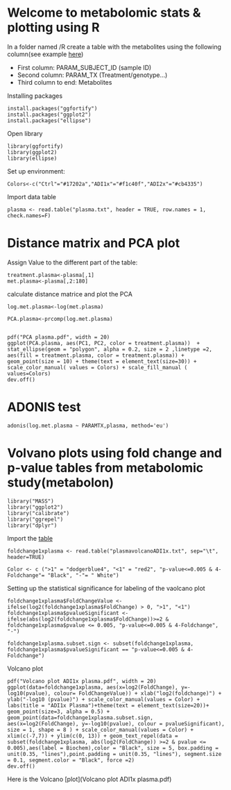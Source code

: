 # **Welcome to metabolomic stats & plotting using R**

In a folder named /R create a table with the metabolites using the following column(see example [here]())

-	First column: PARAM_SUBJECT_ID (sample ID)
-	Second column: PARAM_TX (Treatment/genotype…)
-	Third column to end: Metabolites

Installing packages
```
install.packages("ggfortify")
install.packages("ggplot2")
install.packages("ellipse")
```

Open library

```
library(ggfortify)
library(ggplot2)
library(ellipse)
```


Set up environment:

```
Colors<-c("Ctrl"="#17202a","ADI1x"="#f1c40f","ADI2x"="#cb4335")
```

Import data table

```
plasma <- read.table("plasma.txt", header = TRUE, row.names = 1, check.names=F)
```
# Distance matrix and PCA plot

Assign Value to the different part of the table:

```
treatment.plasma<-plasma[,1]
met.plasma<-plasma[,2:180]
```

calculate distance matrice and plot the PCA
```
log.met.plasma<-log(met.plasma)

PCA.plasma<-prcomp(log.met.plasma)


pdf("PCA plasma.pdf", width = 20)
ggplot(PCA.plasma, aes(PC1, PC2, color = treatment.plasma))  + stat_ellipse(geom = "polygon", alpha = 0.2, size = 2 ,linetype =2, aes(fill = treatment.plasma, color = treatment.plasma)) + geom_point(size = 10) + theme(text = element_text(size=30)) + scale_color_manual( values = Colors) + scale_fill_manual ( values=Colors)
dev.off()
```

# ADONIS test

```
adonis(log.met.plasma ~ PARAMTX,plasma, method='eu')
```

# Volvano plots using fold change and p-value tables from metabolomic study(metabolon)

```
library("MASS")
library("ggplot2")
library("calibrate")
library("ggrepel")
library("dplyr")
```
Import the [table](plasmavolcanoADI1x.txt)

```
foldchange1xplasma <- read.table("plasmavolcanoADI1x.txt", sep="\t", header=TRUE)
```
```
Color <- c (">1" = "dodgerblue4", "<1" = "red2", "p-value<=0.005 & 4-Foldchange"= "Black", "-"= " White") 
```
Setting up the statistical significance for labeling of the vaolcano plot
```
foldchange1xplasma$FoldChangeValue <- ifelse(log2(foldchange1xplasma$FoldChange) > 0, ">1", "<1")
foldchange1xplasma$pvalueSignificant <-ifelse(abs(log2(foldchange1xplasma$FoldChange))>=2 & foldchange1xplasma$pvalue <= 0.005, "p-value<=0.005 & 4-Foldchange", "-")

foldchange1xplasma.subset.sign <- subset(foldchange1xplasma, foldchange1xplasma$pvalueSignificant == "p-value<=0.005 & 4-Foldchange")
```
Volcano plot
```
pdf("Volcano plot ADI1x plasma.pdf", width = 20)
ggplot(data=foldchange1xplasma, aes(x=log2(FoldChange), y=-log10(pvalue), colour= FoldChangeValue)) + xlab("log2(foldchange)") + ylab("-log10 (pvalue)") + scale_color_manual(values = Color) + labs(title = "ADI1x Plasma")+theme(text = element_text(size=20))+ geom_point(size=3, alpha = 0.5) + geom_point(data=foldchange1xplasma.subset.sign, aes(x=log2(FoldChange), y=-log10(pvalue), colour = pvalueSignificant), size = 1, shape = 8 ) + scale_color_manual(values = Color) + xlim(c(-7,7)) + ylim(c(0, 13)) + geom_text_repel(data = subset(foldchange1xplasma, abs(log2(FoldChange)) >=2 & pvalue <= 0.005),aes(label = Biochem),color = "Black", size = 5, box.padding = unit(0.35, "lines"),point.padding = unit(0.35, "lines"), segment.size = 0.1, segment.color = "Black", force =2)
dev.off()
```
Here is the Volcano [plot](Volcano plot ADI1x plasma.pdf)





